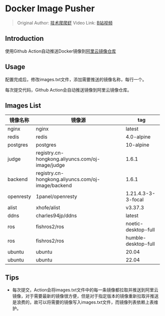 # Docker Image Pusher

> Original Author: [技术爬爬虾](https://github.com/tech-shrimp/me)
> Video Link: [B站视频](https://www.bilibili.com/video/BV1Zn4y19743/)

## Introduction

使用Github Action自动推送Docker镜像到[阿里云镜像仓库](https://cr.console.aliyun.com/)

## Usage

配置完成后，修改images.txt文件，添加需要推送的镜像名称，每行一个。

每次提交代码，Github Action会自动推送镜像到阿里云镜像仓库。

## Images List

| 镜像名称 | 镜像源 | tag |
| --- | --- | --- |
| nginx | nginx | latest |
| redis | redis | 4.0-alpine |
| postgres | postgres | 10-alpine |
| judge | registry.cn-hongkong.aliyuncs.com/oj-image/judge | 1.6.1 |
| backend | registry.cn-hongkong.aliyuncs.com/oj-image/backend | 1.6.1 |
| openresty | 1panel/openresty | 1.21.4.3-3-3-focal |
| alist | xhofe/alist | v3.37.3 |
| ddns | charles94jp/ddns | latest |
| ros | fishros2/ros | noetic-desktop-full |
| ros | fishros2/ros | humble-desktop-full |
| ubuntu | ubuntu | 20.04 |
| ubuntu | ubuntu | 22.04 |

## Tips

- 每次提交，Action会将images.txt文件中的每一条镜像都拉取并推送到阿里云镜像，对于需要最新的镜像很方便，但是对于指定版本的镜像重新拉取并推送是浪费的，故可以将需要的镜像写入images.txt文件，而镜像列表依赖上表维护。
  